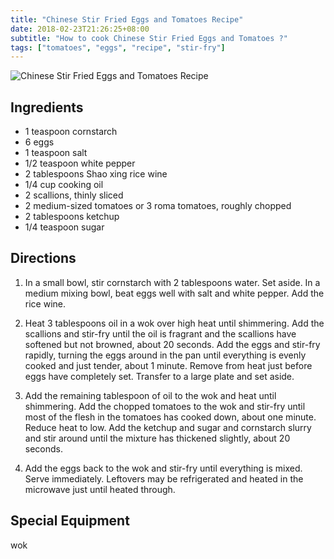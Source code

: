 ```yaml
---
title: "Chinese Stir Fried Eggs and Tomatoes Recipe"
date: 2018-02-23T21:26:25+08:00
subtitle: "How to cook Chinese Stir Fried Eggs and Tomatoes ?"
tags: ["tomatoes", "eggs", "recipe", "stir-fry"]
---
```


![Chinese Stir Fried Eggs and Tomatoes Recipe](https://res.cloudinary.com/chinesedishes/image/upload/v1519393495/maxresdefault.jpg)

## Ingredients

- 1 teaspoon cornstarch
- 6 eggs
- 1 teaspoon salt
- 1/2 teaspoon white pepper
- 2 tablespoons Shao xing rice wine
- 1/4 cup cooking oil
- 2 scallions, thinly sliced
- 2 medium-sized tomatoes or 3 roma tomatoes, roughly chopped
- 2 tablespoons ketchup
- 1/4 teaspoon sugar

## Directions

1. In a small bowl, stir cornstarch with 2 tablespoons water. Set aside. In a medium mixing bowl, beat eggs well with salt and white pepper. Add the rice wine.

2. Heat 3 tablespoons oil in a wok over high heat until shimmering. Add the scallions and stir-fry until the oil is fragrant and the scallions have softened but not browned, about 20 seconds. Add the eggs and stir-fry rapidly, turning the eggs around in the pan until everything is evenly cooked and just tender, about 1 minute. Remove from heat just before eggs have completely set. Transfer to a large plate and set aside.

3. Add the remaining tablespoon of oil to the wok and heat until shimmering. Add the chopped tomatoes to the wok and stir-fry until most of the flesh in the tomatoes has cooked down, about one minute. Reduce heat to low. Add the ketchup and sugar and cornstarch slurry and stir around until the mixture has thickened slightly, about 20 seconds.

4. Add the eggs back to the wok and stir-fry until everything is mixed. Serve immediately. Leftovers may be refrigerated and heated in the microwave just until heated through.

## Special Equipment

wok
